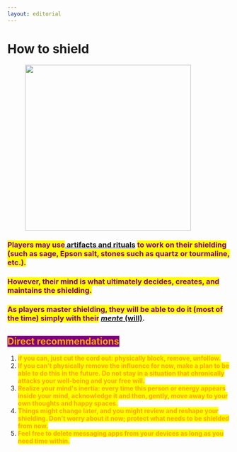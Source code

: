 ```yaml
---
layout: editorial
---
```


# How to shield

<figure><img src="../../../../../.gitbook/assets/pexels-btgl-♡-12859870.jpg" alt="" width="375"><figcaption></figcaption></figure>

### <mark style="color:purple;">Players may use</mark>[ artifacts and rituals](tools-for-shielding-and-tuning/) <mark style="color:purple;">to work on their shielding (such as sage, Epson salt, stones such as quartz or tourmaline, etc.).</mark>

### <mark style="color:purple;">However, their mind is what ultimately decides, creates, and maintains the shielding.</mark>&#x20;

### <mark style="color:purple;">As players master shielding, they will be able to do it (most of the time) simply with their</mark> [_mente_ (will)](../manifesting/bliss/).

## <mark style="color:orange;background-color:purple;">Direct recommendations</mark>



1. <mark style="color:orange;">**if you can, just cut the cord out: physically block, remove, unfollow.**</mark>
2. <mark style="color:orange;">**If you can't physically remove the influence for now, make a plan to be able to do this in the future. Do not stay in a situation that chronically attacks your well-being and your free will.**</mark>
3. <mark style="color:orange;">**Realize your mind's inertia: every time this person or energy appears inside your mind, acknowledge it and then, gently, move away to your own thoughts and happy spaces.**</mark>
4. <mark style="color:orange;">**Things might change later, and you might review and reshape your shielding. Don't worry about it now; protect what needs to be shielded from now.**</mark>
5. <mark style="color:orange;">**Feel free to delete messaging apps from your devices as long as you need time within.**</mark>
